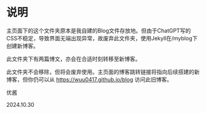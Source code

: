 # 说明
主页面下的这个文件夹原本是我自建的Blog文件存放地。但由于ChatGPT写的CSS不稳定，导致界面无端出现异常，故废弃此文件夹，使用Jekyll在/myblog下创建新博客。

此文件夹下有两篇博文，亦会在合适时刻转移至新博客。

此文件夹不会移除，但将会废弃使用。主页面的博客跳转链接将指向后续搭建的新博客，但你仍可以从 https://wuu0417.github.io/blog 访问此旧博客。

优酱

2024.10.30
